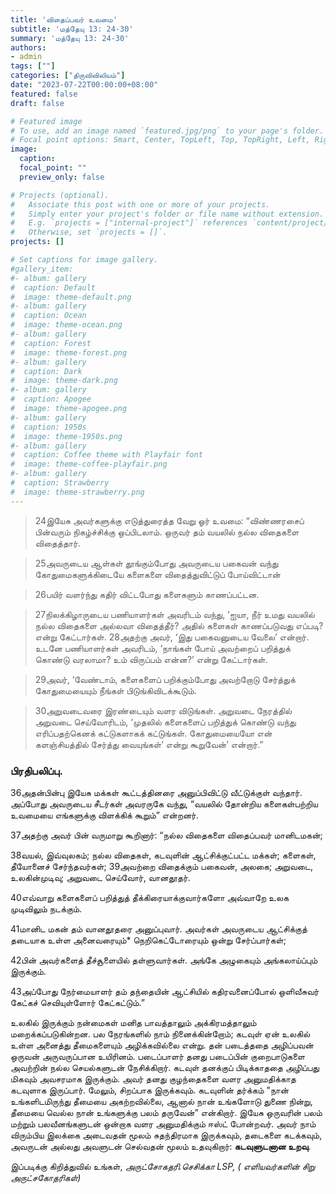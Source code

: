 ```yaml
---
title: 'விதைப்பவர் உவமை'
subtitle: 'மத்தேயு 13: 24-30'
summary: 'மத்தேயு 13: 24-30'
authors:
- admin
tags: [""]
categories: ["திருவிவிலியம்"]
date: "2023-07-22T00:00:00+08:00"
featured: false
draft: false

# Featured image
# To use, add an image named `featured.jpg/png` to your page's folder.
# Focal point options: Smart, Center, TopLeft, Top, TopRight, Left, Right, BottomLeft, Bottom, BottomRight
image:
  caption:
  focal_point: ""
  preview_only: false

# Projects (optional).
#   Associate this post with one or more of your projects.
#   Simply enter your project's folder or file name without extension.
#   E.g. `projects = ["internal-project"]` references `content/project/deep-learning/index.md`.
#   Otherwise, set `projects = []`.
projects: []

# Set captions for image gallery.
#gallery_item:
#- album: gallery
#  caption: Default
#  image: theme-default.png
#- album: gallery
#  caption: Ocean
#  image: theme-ocean.png
#- album: gallery
#  caption: Forest
#  image: theme-forest.png
#- album: gallery
#  caption: Dark
#  image: theme-dark.png
#- album: gallery
#  caption: Apogee
#  image: theme-apogee.png
#- album: gallery
#  caption: 1950s
#  image: theme-1950s.png
#- album: gallery
#  caption: Coffee theme with Playfair font
#  image: theme-coffee-playfair.png
#- album: gallery
#  caption: Strawberry
#  image: theme-strawberry.png
---
```

> 24இயேசு அவர்களுக்கு எடுத்துரைத்த வேறு ஓர் உவமை: “விண்ணரசைப் பின்வரும் நிகழ்ச்சிக்கு ஒப்பிடலாம். ஒருவர் தம் வயலில் நல்ல விதைகளை விதைத்தார். 

> 25அவருடைய ஆள்கள் தூங்கும்போது அவருடைய பகைவன் வந்து கோதுமைகளுக்கிடையே களைகளை விதைத்துவிட்டுப் போய்விட்டான் 

> 26பயிர் வளர்ந்து கதிர் விட்டபோது களைகளும் காணப்பட்டன. 

> 27நிலக்கிழாருடைய பணியாளர்கள் அவரிடம் வந்து, ‘ஐயா, நீர் உமது வயலில் நல்ல விதைகளை அல்லவா விதைத்தீர்? அதில் களைகள் காணப்படுவது எப்படி? என்று கேட்டார்கள். 28அதற்கு அவர், ‘இது பகைவனுடைய வேலை’ என்றார். உடனே பணியாளர்கள் அவரிடம், ‘நாங்கள் போய் அவற்றைப் பறித்துக் கொண்டு வரலாமா? உம் விருப்பம் என்ன?’ என்று கேட்டார்கள். 

> 29அவர், ‘வேண்டாம், களைகளைப் பறிக்கும்போது அவற்றோடு சேர்த்துக் கோதுமையையும் நீங்கள் பிடுங்கிவிடக்கூடும். 

> 30அறுவடைவரை இரண்டையும் வளர விடுங்கள். அறுவடை நேரத்தில் அறுவடை செய்வோரிடம், ‘முதலில் களைகளைப் பறித்துக் கொண்டு வந்து எரிப்பதற்கெனக் கட்டுகளாகக் கட்டுங்கள். கோதுமையையோ என் களஞ்சியத்தில் சேர்த்து வையுங்கள்’ என்று கூறுவேன்’ என்றார்.”


### பிரதிபலிப்பு.
36அதன்பின்பு இயேசு மக்கள் கூட்டத்தினரை அனுப்பிவிட்டு வீட்டுக்குள் வந்தார். அப்போது அவருடைய சீடர்கள் அவரருகே வந்து, “வயலில் தோன்றிய களைகள்பற்றிய உவமையை எங்களுக்கு விளக்கிக் கூறும்” என்றனர். 

37அதற்கு அவர் பின் வருமாறு கூறினார்: “நல்ல விதைகளை விதைப்பவர் மானிடமகன்; 

38வயல், இவ்வுலகம்; நல்ல விதைகள், கடவுளின் ஆட்சிக்குட்பட்ட மக்கள்; களைகள், தீயோனைச் சேர்ந்தவர்கள்; 
39அவற்றை விதைக்கும் பகைவன், அலகை; அறுவடை, உலகின்முடிவு; அறுவடை செய்வோர், வானதூதர். 

40எவ்வாறு களைகளைப் பறித்துத் தீக்கிரையாக்குவார்களோ அவ்வாறே உலக முடிவிலும் நடக்கும். 

41மானிட மகன் தம் வானதூதரை அனுப்புவார். அவர்கள் அவருடைய ஆட்சிக்குத் தடையாக உள்ள அனைவரையும்* நெறிகெட்டோரையும் ஒன்று சேர்ப்பார்கள்; 

42பின் அவர்களைத் தீச்சூளையில் தள்ளுவார்கள். அங்கே அழுகையும் அங்கலாய்ப்பும் இருக்கும். 

43அப்போது நேர்மையாளர் தம் தந்தையின் ஆட்சியில் கதிரவனைப்போல் ஒளிவீசுவர் கேட்கச் செவியுள்ளோர் கேட்கட்டும்.”


உலகில் இருக்கும் நன்மைகள் மனித பாவத்தாலும் அக்கிரமத்தாலும் மறைக்கப்படுகின்றன. பல நேரங்களில் நாம் நினைக்கின்றோம்; கடவுள் ஏன் உலகில் உள்ள அனைத்து தீமைகளையும் அழிக்கவில்லை என்று. தன் படைத்ததை அழிப்பவன் ஒருவன் அருவருப்பான உயிரினம். படைப்பாளர் தனது படைப்பின் குறைபாடுகளை அவற்றின் நல்ல செயல்களுடன் நேசிக்கிறார். கடவுள் தனக்குப் பிடிக்காததை அழிப்பது மிகவும் அவசரமாக இருக்கும். அவர் தனது குழந்தைகளை வளர அனுமதிக்காத கடவுளாக இருப்பார். மேலும், சிறப்பாக இருக்கவும். கடவுளின் தர்க்கம் "நான் உங்களிடமிருந்து தீமையை அகற்றவில்லை, ஆனால் நான் உங்களோடு துணை நின்று, தீமையை வெல்ல நான் உங்களுக்கு பலம் தருவேன்” என்கிறார். இயேசு ஒருவரின் பலம் மற்றும் பலவீனங்களுடன் ஒன்றாக வளர அனுமதிக்கும் ஈஸ்ட் போன்றவர். அவர் நாம் விரும்பிய இலக்கை அடைவதன் மூலம் சுதந்திரமாக இருக்கவும், தடைகளை கடக்கவும், அவருடன் அல்லது அவளுடன் செல்வதன் மூலம் உதவுகிறார்: __கடவுளுடனான உறவு__.


இப்படிக்கு கிறித்துவில் உங்கள்,
_அருட்சோகதரி.செசிக்கா LSP, ( எளியவர்களின் சிறு அருட்சகோதரிகள்)_